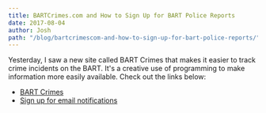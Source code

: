 ```yaml
---
title: BARTCrimes.com and How to Sign Up for BART Police Reports
date: 2017-08-04
author: Josh
path: "/blog/bartcrimescom-and-how-to-sign-up-for-bart-police-reports/"
---
```


Yesterday, I saw a new site called BART Crimes that makes it easier to track crime incidents on the BART. It's a creative use of programming to make information more easily available. Check out the links below:

<ul>
  <li><a href="https://www.bartcrimes.com/">BART Crimes</a></li>
  <li><a href="http://www.bart.gov/bpdlog">Sign up for email notifications</a></li>
</ul>
